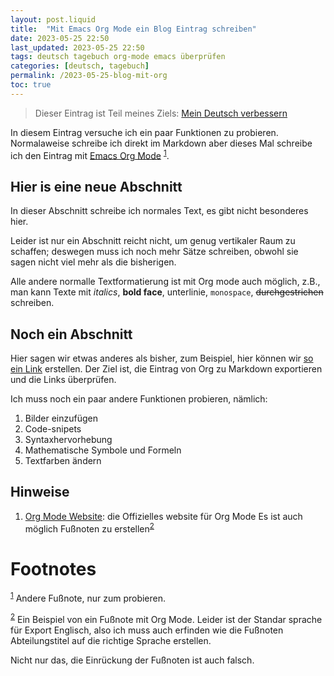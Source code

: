 ```yaml
---
layout: post.liquid
title:  "Mit Emacs Org Mode ein Blog Eintrag schreiben"
date: 2023-05-25 22:50
last_updated: 2023-05-25 22:50
tags: deutsch tagebuch org-mode emacs überprüfen
categories: [deutsch, tagebuch]
permalink: /2023-05-25-blog-mit-org
toc: true
---
```

> Dieser Eintrag ist Teil meines Ziels: [Mein Deutsch verbessern](/now) 

In diesem Eintrag versuche ich ein paar Funktionen zu
probieren. Normalaweise schreibe ich direkt im Markdown aber dieses
Mal schreibe ich den Eintrag mit [Emacs Org Mode](#org8b65119) <sup><a id="fnr.1" class="footref" href="#fn.1" role="doc-backlink">1</a></sup>.


<a id="org4c4f79f"></a>

## Hier is eine neue Abschnitt

In dieser Abschnitt schreibe ich normales Text, es gibt nicht
besonderes hier.

Leider ist nur ein Abschnitt reicht nicht, um genug vertikaler Raum
zu schaffen; deswegen muss ich noch mehr Sätze schreiben, obwohl
sie sagen nicht viel mehr als die bisherigen.

Alle andere normalle Textformatierung ist mit Org mode auch
möglich, z.B., man kann Texte mit *italics*, **bold face**,
<span class="underline">unterlinie</span>, `monospace`, <del>durchgestrichen</del> schreiben.


## Noch ein Abschnitt

Hier sagen wir etwas anderes als bisher, zum Beispiel, hier können
wir [so ein Link](#org4c4f79f) erstellen. Der Ziel ist, die Eintrag von Org zu
Markdown exportieren und die Links überprüfen.

Ich muss noch ein paar andere Funktionen probieren, nämlich:

1.  Bilder einzufügen
2.  Code-snipets
3.  Syntaxhervorhebung
4.  Mathematische Symbole und Formeln
5.  Textfarben ändern


## Hinweise

1.  [Org Mode Website](https://orgmode.org/): die Offizielles website für Org Mode
    <a id="org8b65119"></a>
    Es ist auch möglich Fußnoten zu erstellen<sup><a id="fnr.2" class="footref" href="#fn.2" role="doc-backlink">2</a></sup>


# Footnotes

<sup><a id="fn.1" href="#fnr.1">1</a></sup> Andere Fußnote, nur zum probieren.

<sup><a id="fn.2" href="#fnr.2">2</a></sup> Ein Beispiel von ein Fußnote mit Org Mode. Leider ist der
Standar sprache für Export Englisch, also ich muss auch erfinden wie
die Fußnoten Abteilungstitel auf die richtige Sprache erstellen.

Nicht nur das, die Einrückung der Fußnoten ist auch falsch.

